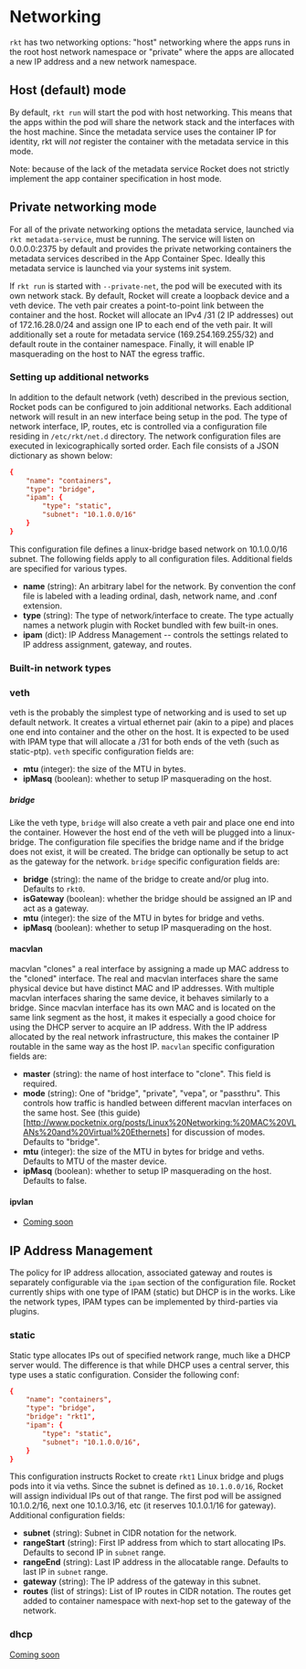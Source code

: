 # Networking

`rkt` has two networking options: "host" networking where the apps runs in the root host network namespace or "private" where the apps are allocated a new IP address and a new network namespace.

## Host (default) mode

By default, `rkt run` will start the pod with host networking.
This means that the apps within the pod will share the network stack and the interfaces with the host machine.
Since the metadata service uses the container IP for identity, rkt will _not_ register the container with the metadata service in this mode.

Note: because of the lack of the metadata service Rocket does not strictly implement the app container specification in host mode.

## Private networking mode

For all of the private networking options the metadata service, launched via `rkt metadata-service`, must be running.
The service will listen on 0.0.0.0:2375 by default and provides the private networking containers the metadata services described in the App Container Spec.
Ideally this metadata service is launched via your systems init system.

If `rkt run` is started with `--private-net`, the pod will be executed with its own network stack.
By default, Rocket will create a loopback device and a veth device. The veth pair creates a point-to-point link between the container and the host.
Rocket will allocate an IPv4 /31 (2 IP addresses) out of 172.16.28.0/24 and assign one IP to each end of the veth pair.
It will additionally set a route for metadata service (169.254.169.255/32) and default route in the container namespace.
Finally, it will enable IP masquerading on the host to NAT the egress traffic.

### Setting up additional networks

In addition to the default network (veth) described in the previous section, Rocket pods can be configured to join additional networks.
Each additional network will result in an new interface being setup in the pod.
The type of network interface, IP, routes, etc is controlled via a configuration file residing in `/etc/rkt/net.d` directory.
The network configuration files are executed in lexicographically sorted order. Each file consists of a JSON dictionary as shown below:

```/etc/rkt/net.d/10-containers.conf
{
	"name": "containers",
	"type": "bridge",
	"ipam": {
		"type": "static",
		"subnet": "10.1.0.0/16"
	}
}
```

This configuration file defines a linux-bridge based network on 10.1.0.0/16 subnet.
The following fields apply to all configuration files.
Additional fields are specified for various types.

- **name** (string): An arbitrary label for the network. By convention the conf file is labeled with a leading ordinal, dash, network name, and .conf extension.
- **type** (string): The type of network/interface to create. The type actually names a network plugin with Rocket bundled with few built-in ones.
- **ipam** (dict): IP Address Management -- controls the settings related to IP address assignment, gateway, and routes.

### Built-in network types

### veth

veth is the probably the simplest type of networking and is used to set up default network. It creates a virtual ethernet pair (akin to a pipe) and places one end into container and the other on the host. It is expected to be used with IPAM type that will allocate a /31 for both ends of the veth (such as static-ptp). `veth` specific configuration fields are:

- **mtu** (integer): the size of the MTU in bytes.
- **ipMasq** (boolean): whether to setup IP masquerading on the host.

##### bridge

Like the veth type, `bridge` will also create a veth pair and place one end into the container. However the host end of the veth will be plugged into a linux-bridge.
The configuration file specifies the bridge name and if the bridge does not exist, it will be created.
The bridge can optionally be setup to act as the gateway for the network. `bridge` specific configuration fields are:

- **bridge** (string): the name of the bridge to create and/or plug into. Defaults to `rkt0`.
- **isGateway** (boolean): whether the bridge should be assigned an IP and act as a gateway.
- **mtu** (integer): the size of the MTU in bytes for bridge and veths.
- **ipMasq** (boolean): whether to setup IP masquerading on the host.

#### macvlan

macvlan "clones" a real interface by assigning a made up MAC address to the "cloned" interface.
The real and macvlan interfaces share the same physical device but have distinct MAC and IP addresses.
With multiple macvlan interfaces sharing the same device, it behaves similarly to a bridge.
Since macvlan interface has its own MAC and is located on the same link segment as the host, it makes it especially a good choice for using the DHCP server to acquire an IP address.
With the IP address allocated by the real network infrastructure, this makes the container IP routable in the same way as the host IP. `macvlan` specific configuration fields are:

- **master** (string): the name of host interface to "clone". This field is required.
- **mode** (string): One of "bridge", "private", "vepa", or "passthru". This controls how traffic is handled between different macvlan interfaces on the same host. See (this guide)[http://www.pocketnix.org/posts/Linux%20Networking:%20MAC%20VLANs%20and%20Virtual%20Ethernets] for discussion of modes. Defaults to "bridge".
- **mtu** (integer): the size of the MTU in bytes for bridge and veths. Defaults to MTU of the master device.
- **ipMasq** (boolean): whether to setup IP masquerading on the host. Defaults to false.

#### ipvlan

- [Coming soon](https://github.com/coreos/rocket/issues/479)

## IP Address Management

The policy for IP address allocation, associated gateway and routes is separately configurable via the `ipam` section of the configuration file.
Rocket currently ships with one type of IPAM (static) but DHCP is in the works. Like the network types, IPAM types can be implemented by third-parties via plugins.

### static

Static type allocates IPs out of specified network range, much like a DHCP server would.
The difference is that while DHCP uses a central server, this type uses a static configuration.
Consider the following conf:

```/etc/rkt/net.d/10-containers.conf
{
	"name": "containers",
	"type": "bridge",
	"bridge": "rkt1",
	"ipam": {
		"type": "static",
		"subnet": "10.1.0.0/16",
	}
}
```

This configuration instructs Rocket to create `rkt1` Linux bridge and plugs pods into it via veths.
Since the subnet is defined as `10.1.0.0/16`, Rocket will assign individual IPs out of that range.
The first pod will be assigned 10.1.0.2/16, next one 10.1.0.3/16, etc (it reserves 10.1.0.1/16 for gateway).
Additional configuration fields:

- **subnet** (string): Subnet in CIDR notation for the network.
- **rangeStart** (string): First IP address from which to start allocating IPs. Defaults to second IP in `subnet` range.
- **rangeEnd** (string): Last IP address in the allocatable range. Defaults to last IP in `subnet` range.
- **gateway** (string): The IP address of the gateway in this subnet.
- **routes** (list of strings): List of IP routes in CIDR notation. The routes get added to container namespace with next-hop set to the gateway of the network.

### dhcp

[Coming soon](https://github.com/coreos/rocket/issues/558)
